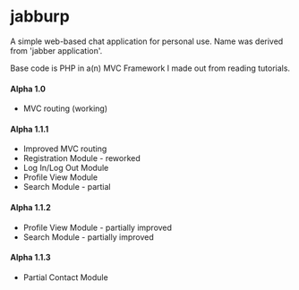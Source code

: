 # jabburp
A simple web-based chat application for personal use. Name was derived from 'jabber application'.

Base code is PHP in a(n) MVC Framework I made out from reading tutorials.

#### Alpha 1.0
- MVC routing (working)

#### Alpha 1.1.1
- Improved MVC routing
- Registration Module - reworked
- Log In/Log Out Module
- Profile View Module
- Search Module - partial

#### Alpha 1.1.2
- Profile View Module - partially improved
- Search Module - partially improved

#### Alpha 1.1.3
- Partial Contact Module
